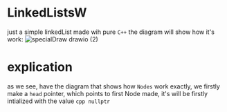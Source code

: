 # LinkedListsW
just a simple linkedList made wih pure `C++`
the diagram will show how it's work:
![specialDraw drawio (2)](https://github.com/user-attachments/assets/ac16bd52-82b5-4293-aa07-480e2415c72f)

# explication 
as we see, have the diagram that shows how `Nodes` work exactly, we firstly make a `head` pointer, which points to first Node made, it's will be firstly intialized with the value ```cpp
nullptr```
